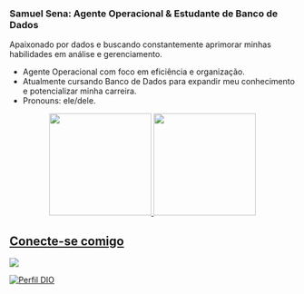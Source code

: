 ### Samuel Sena: Agente Operacional & Estudante de Banco de Dados 

Apaixonado por dados e buscando constantemente aprimorar minhas habilidades em análise e gerenciamento. 

-  Agente Operacional com foco em eficiência e organização.
-  Atualmente cursando Banco de Dados para expandir meu conhecimento e potencializar minha carreira.
-  Pronouns: ele/dele.

<div align="center">
  <a href="https://github.com/senasamuel">
  <img height="180em" src="https://github-readme-stats.vercel.app/api?username=senasamuel&show_icons=true&theme=dracula&include_all_commits=true&count_private=true"/>
  <img height="180em" src="https://github-readme-stats.vercel.app/api/top-langs/?username=senasamuel&layout=compact&langs_count=7&theme=dracula"/>
</div>

## Conecte-se comigo

<div> 
  <a href="https://www.linkedin.com/in/samuelsena/" target="_blank"><img src="https://img.shields.io/badge/-LinkedIn-%230077B5?style=for-the-badge&logo=linkedin&logoColor=white" target="_blank"></a> 
 
 [![Perfil DIO](https://img.shields.io/badge/-Meu%20Perfil%20na%20DIO-30A3DC?style=for-the-badge)](https://web.dio.me/users/samuelsena68)
 
</div>
